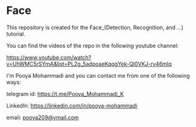 # Face

This repository is created for the Face_(Detection, Recognition, and ...) tutorial.

You can find the videos of the repo in the following youtube channel:

https://www.youtube.com/watch?v=UhWMC5rSYmA&list=PL2g_5adpoaeKqqgYek-Ql0VKJ-ry46mIq

I'm Pooya Mohammadi and you can contact me from one of the following ways:

telegram id: https://t.me/Pooya_Mohammadi_K

LinkedIn: https://linkedin.com/in/pooya-mohammadi

email: pooya209@ymail.com